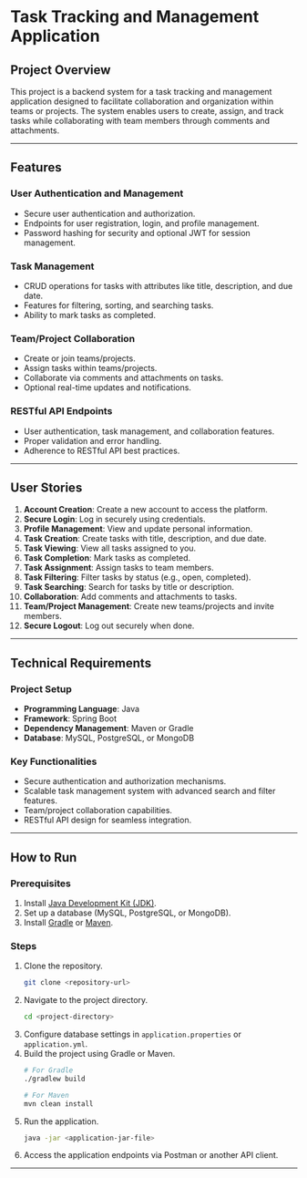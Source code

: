 # Task Tracking and Management Application

## Project Overview
This project is a backend system for a task tracking and management application designed to facilitate collaboration and organization within teams or projects. The system enables users to create, assign, and track tasks while collaborating with team members through comments and attachments.

---

## Features
### User Authentication and Management
- Secure user authentication and authorization.
- Endpoints for user registration, login, and profile management.
- Password hashing for security and optional JWT for session management.

### Task Management
- CRUD operations for tasks with attributes like title, description, and due date.
- Features for filtering, sorting, and searching tasks.
- Ability to mark tasks as completed.

### Team/Project Collaboration
- Create or join teams/projects.
- Assign tasks within teams/projects.
- Collaborate via comments and attachments on tasks.
- Optional real-time updates and notifications.

### RESTful API Endpoints
- User authentication, task management, and collaboration features.
- Proper validation and error handling.
- Adherence to RESTful API best practices.

---

## User Stories
1. **Account Creation**: Create a new account to access the platform.
2. **Secure Login**: Log in securely using credentials.
3. **Profile Management**: View and update personal information.
4. **Task Creation**: Create tasks with title, description, and due date.
5. **Task Viewing**: View all tasks assigned to you.
6. **Task Completion**: Mark tasks as completed.
7. **Task Assignment**: Assign tasks to team members.
8. **Task Filtering**: Filter tasks by status (e.g., open, completed).
9. **Task Searching**: Search for tasks by title or description.
10. **Collaboration**: Add comments and attachments to tasks.
11. **Team/Project Management**: Create new teams/projects and invite members.
12. **Secure Logout**: Log out securely when done.

---

## Technical Requirements

### Project Setup
- **Programming Language**: Java
- **Framework**: Spring Boot
- **Dependency Management**: Maven or Gradle
- **Database**: MySQL, PostgreSQL, or MongoDB

### Key Functionalities
- Secure authentication and authorization mechanisms.
- Scalable task management system with advanced search and filter features.
- Team/project collaboration capabilities.
- RESTful API design for seamless integration.

---

## How to Run

### Prerequisites
1. Install [Java Development Kit (JDK)](https://www.oracle.com/java/technologies/javase-downloads.html).
2. Set up a database (MySQL, PostgreSQL, or MongoDB).
3. Install [Gradle](https://gradle.org/) or [Maven](https://maven.apache.org/).

### Steps
1. Clone the repository.
   ```bash
   git clone <repository-url>
   ```
2. Navigate to the project directory.
   ```bash
   cd <project-directory>
   ```
3. Configure database settings in `application.properties` or `application.yml`.
4. Build the project using Gradle or Maven.
   ```bash
   # For Gradle
   ./gradlew build

   # For Maven
   mvn clean install
   ```
5. Run the application.
   ```bash
   java -jar <application-jar-file>
   ```
6. Access the application endpoints via Postman or another API client.

---
